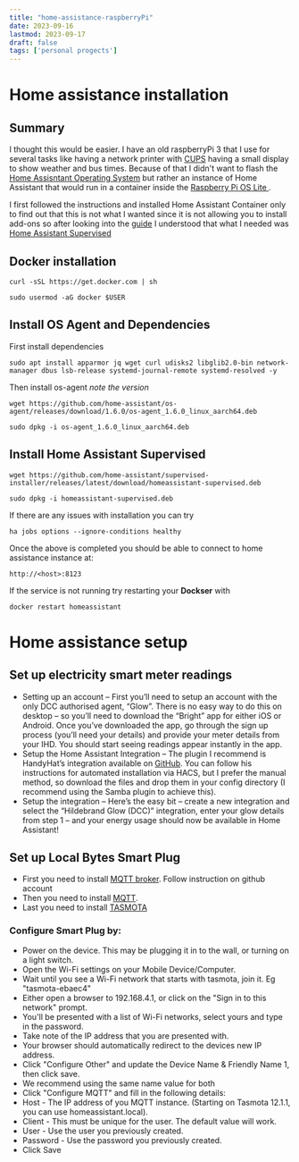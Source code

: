 ```yaml
---
title: "home-assistance-raspberryPi"
date: 2023-09-16
lastmod: 2023-09-17
draft: false 
tags: ['personal progects']
---
```


# Home assistance installation

## Summary

I thought this would be easier. I have an old raspberryPi 3 that I use for several tasks like having a network printer with [CUPS](https://www.cups.org/) having a small display to show weather and bus times. Because of that I didn't want to flash the [Home Assisntant Operating System](https://www.home-assistant.io/installation/raspberrypi) but rather an instance of Home Assistant that would run in a container inside the [Raspberry Pi OS Lite ](https://www.raspberrypi.com/software/operating-systems/). 

I first followed the instructions and installed Home Assistant Container only to find out that this is not what I wanted since it is not allowing you to install add-ons so after looking into the [guide](https://www.home-assistant.io/installation/) I understood that what I needed was [Home Assistant Supervised](https://community.home-assistant.io/t/installing-home-assistant-supervised-on-a-raspberry-pi-using-debian-12/247116)

## Docker installation

`curl -sSL https://get.docker.com | sh`

`sudo usermod -aG docker $USER`

## Install OS Agent and Dependencies

First install dependencies

`sudo apt install apparmor jq wget curl udisks2 libglib2.0-bin network-manager
dbus lsb-release systemd-journal-remote systemd-resolved -y`

Then install os-agent _note the version_

```
wget https://github.com/home-assistant/os-agent/releases/download/1.6.0/os-agent_1.6.0_linux_aarch64.deb

sudo dpkg -i os-agent_1.6.0_linux_aarch64.deb
```

## Install Home Assistant Supervised

```
wget https://github.com/home-assistant/supervised-installer/releases/latest/download/homeassistant-supervised.deb

sudo dpkg -i homeassistant-supervised.deb 
```

If there are any issues with installation you can try 

`ha jobs options --ignore-conditions healthy`

Once the above is completed you should be able to connect to home assistance instance at:

`http://<host>:8123`

If the service is not running try restarting your __Dockser__ with 

`docker restart homeassistant`

# Home assistance setup

## Set up electricity smart meter readings

- Setting up an account – First you’ll need to setup an account with the only
DCC authorised agent, “Glow”. There is no easy way to do this on desktop –
so you’ll need to download the “Bright” app for either iOS or Android. Once
you’ve downloaded the app, go through the sign up process (you’ll need your
details) and provide your meter details from your IHD. You should start
seeing readings appear instantly in the app. 
- Setup the Home Assistant
Integration – The plugin I recommend is HandyHat’s integration available on
[GitHub](https://github.com/HandyHat/ha-hildebrandglow-dcc). You can follow his instructions for automated installation via
HACS, but I prefer the manual method, so download the files and drop them
in your config directory (I recommend using the Samba plugin to achieve
this).
- Setup the integration – Here’s the easy bit – create a new integration and
select the “Hildebrand Glow (DCC)” integration, enter your glow details from
step 1 – and your energy usage should now be available in Home Assistant!

## Set up Local Bytes Smart Plug

- First you need to install [MQTT broker](https://github.com/home-assistant/addons/blob/master/mosquitto/DOCS.md). Follow instruction on github account
- Then you need to install [MQTT](https://www.home-assistant.io/integrations/mqtt/).
- Last you need to install [TASMOTA](https://www.home-assistant.io/integrations/tasmota/)

### Configure Smart Plug by:

- Power on the device. This may be plugging it in to the wall, or turning on a light switch.
- Open the Wi-Fi settings on your Mobile Device/Computer.
- Wait until you see a Wi-Fi network that starts with tasmota, join it. Eg "tasmota-ebaec4"
- Either open a browser to 192.168.4.1, or click on the "Sign in to this network" prompt.
- You'll be presented with a list of Wi-Fi networks, select yours and type in the password.
- Take note of the IP address that you are presented with.
- Your browser should automatically redirect to the devices new IP address.
- Click "Configure Other" and update the Device Name & Friendly Name 1, then click save.
- We recommend using the same name value for both
- Click "Configure MQTT" and fill in the following details:
- Host - The IP address of you MQTT instance. (Starting on Tasmota 12.1.1, you can use homeassistant.local).
- Client - This must be unique for the user. The default value will work.
- User - Use the user you previously created.
- Password - Use the password you previously created.
- Click Save

